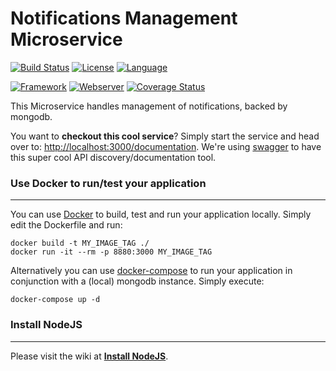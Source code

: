 # Notifications Management Microservice #
[![Build Status](https://travis-ci.org/slidewiki/notification-service.svg?branch=master)](https://travis-ci.org/slidewiki/notification-service)
[![License](https://img.shields.io/badge/License-MPL%202.0-green.svg)](https://github.com/slidewiki/notification-service/blob/master/LICENSE)
[![Language](https://img.shields.io/badge/Language-Javascript%20ECMA2015-lightgrey.svg)](https://developer.mozilla.org/en-US/docs/Web/JavaScript)

[![Framework](https://img.shields.io/badge/Framework-NodeJS%206.11.0-blue.svg)](https://nodejs.org/)
[![Webserver](https://img.shields.io/badge/Webserver-Hapi%2016.4.0-blue.svg)](http://hapijs.com/)
[![Coverage Status](https://coveralls.io/repos/github/slidewiki/notification-service/badge.svg?branch=master)](https://coveralls.io/github/slidewiki/notification-service?branch=master)

This Microservice handles management of notifications, backed by mongodb.

You want to **checkout this cool service**? Simply start the service and head over to: [http://localhost:3000/documentation](http://localhost:3000/documentation). We're using  [swagger](https://www.npmjs.com/package/hapi-swagger) to have this super cool API discovery/documentation tool.

### Use Docker to run/test your application ###
---
You can use [Docker](https://www.docker.com/) to build, test and run your application locally. Simply edit the Dockerfile and run:

```
docker build -t MY_IMAGE_TAG ./
docker run -it --rm -p 8880:3000 MY_IMAGE_TAG
```

Alternatively you can use [docker-compose](https://docs.docker.com/compose/) to run your application in conjunction with a (local) mongodb instance. Simply execute:

```
docker-compose up -d
```

### Install NodeJS ###
---
Please visit the wiki at [**Install NodeJS**](https://github.com/slidewiki/microservice-template/wiki/Install-NodeJS).
